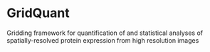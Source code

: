 # GridQuant
Gridding framework for quantification of and statistical analyses of spatially-resolved protein expression from high resolution images
